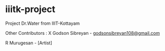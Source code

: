 # iiitk-project
Project Dr.Water from IIIT-Kottayam 

Other Contributors :
X Godson Sibreyan - godsonsibreyan108@gmail.com


R Murugesan - [Artist]


